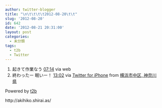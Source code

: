 ```yaml
---
author: twitter-blogger
title: "\n\t\t\t\t2012-08-20\t\t"
slug: '2012-08-20'
id: 642
date: '2012-08-21 20:31:00'
layout: post
categories:
  - 未分類
tags:
  - t2b
  - Twitter
---
```


<div xmlns:georss="http://www.georss.org/georss">

1.  <span><span>起きて作業なう</span> <span>[<span>07:14</span>](http://twitter.com/o_ob/status/237613501496041472) <span>via web</span></span></span>
2.  <span><span>終わったー 眠いー！</span> <span>[<span>13:02</span>](http://twitter.com/o_ob/status/237701229361369089) <span>via [Twitter for iPhone](http://twitter.com/download/iphone)</span> from [横浜市中区, 神奈川県<span></span>](http://maps.google.com/maps?q=35.45085610,139.63221095)</span></span>

</div>

Powered by [t2b](http://t2b.utilz.jp/)

<div>http://akihiko.shirai.as/</div>